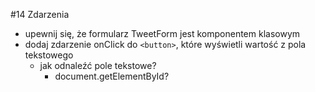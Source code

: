 #14 Zdarzenia

- upewnij się, że formularz TweetForm jest komponentem klasowym
- dodaj zdarzenie onClick do `<button>`, które wyświetli wartość z pola tekstowego
  - jak odnaleźć pole tekstowe?
    - document.getElementById?